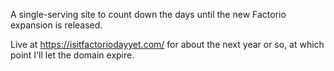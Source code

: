 A single-serving site to count down the days until the new Factorio expansion is released.

Live at https://isitfactoriodayyet.com/ for about the next year or so, at which point I'll let the domain expire.
